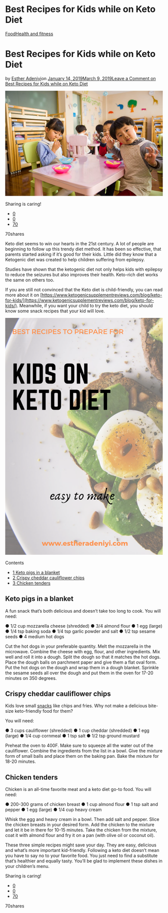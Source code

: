 # Best Recipes for Kids while on Keto Diet

[Food](https://estheradeniyi.com/category/food/)[Health and fitness](https://estheradeniyi.com/category/health-and-fitness/)
# Best Recipes for Kids while on Keto Diet

by [Esther Adeniyi](https://estheradeniyi.com/author/esther-adeniyi/)on [January 14, 2019March 9, 2019](https://estheradeniyi.com/best-recipes-for-kids-while-on-keto-diet/)[Leave a Comment on Best Recipes for Kids while on Keto Diet](https://estheradeniyi.com/best-recipes-for-kids-while-on-keto-diet/#respond)

![](images\pexels-photo-1001914.jpeg)

Sharing is caring!

- [0](https://www.facebook.com/sharer/sharer.php?u=https%3A%2F%2Festheradeniyi.com%2Fbest-recipes-for-kids-while-on-keto-diet%2F&amp;t=Best%20Recipes%20for%20Kids%20while%20on%20Keto%20Diet)
- [0](https://twitter.com/intent/tweet?text=Best%20Recipes%20for%20Kids%20while%20on%20Keto%20Diet&amp;url=https%3A%2F%2Festheradeniyi.com%2Fbest-recipes-for-kids-while-on-keto-diet%2F)
- [70](#)

70shares

Keto diet seems to win our hearts in the 21st century. A lot of people are beginning to follow up this trendy diet method. It has been so effective, that parents started asking if it&#x2019;s good for their kids. Little did they know that a Ketogenic diet was created to help children suffering from epilepsy.

Studies have shown that the ketogenic diet not only helps kids with epilepsy to reduce the seizures but also improves their health. Keto-rich diet works the same on others too.

If you are still not convinced that the Keto diet is child-friendly, you can read more about it on [https://www.ketogenicsupplementreviews.com/blog/keto-for-kids/](https://www.ketogenicsupplementreviews.com/blog/keto-for-kids/). Meanwhile, if you want your child to try the keto diet, you should know some snack recipes that your kid will love.

![kids on keto diet](images\kids-on-keto-diet-1-1.png)

Contents

- [1 Keto pigs in a blanket](#Keto_pigs_in_a_blanket)
- [2 Crispy cheddar cauliflower chips](#Crispy_cheddar_cauliflower_chips)
- [3 Chicken tenders](#Chicken_tenders)

## Keto pigs in a blanket

A fun snack that&#x2019;s both delicious and doesn&#x2019;t take too long to cook.
 You will need:

&#x25CF; 1/2 cup mozzarella cheese (shredded)
 &#x25CF; 3/4 almond flour
 &#x25CF; 1 egg (large)
 &#x25CF; 1/4 tsp baking soda
 &#x25CF; 1/4 tsp garlic powder and salt
 &#x25CF; 1/2 tsp sesame seeds
 &#x25CF; 4 medium hot dogs

Cut the hot dogs in your preferable quantity. Melt the mozzarella in the microwave. Combine the cheese with egg, flour, and other ingredients. Mix well and roll it into a dough. Split the dough so that it matches the hot dogs. Place the dough balls on parchment paper and give them a flat oval form. Put the hot dogs on the dough and wrap them in a dough blanket. Sprinkle the sesame seeds all over the dough and put them in the oven for 17-20 minutes on 350 degrees.

## Crispy cheddar cauliflower chips

Kids love small [snacks](https://well.blogs.nytimes.com/2013/12/09/snacking-your-way-to-better-health/) like chips and fries. Why not make a delicious bite-size keto-friendly food for them?

You will need:

&#x25CF; 3 cups cauliflower (shredded)
 &#x25CF; 1 cup cheddar (shredded)
 &#x25CF; 1 egg (large)
 &#x25CF; 1/4 cup cornmeal
 &#x25CF; 1 tsp salt
 &#x25CF; 1/2 tsp ground mustard

Preheat the oven to 400F. Make sure to squeeze all the water out of the cauliflower. Combine the ingredients from the list in a bowl. Give the mixture form of small balls and place them on the baking pan. Bake the mixture for 18-20 minutes.

## Chicken tenders

Chicken is an all-time favorite meat and a keto diet go-to food.
 You will need:

&#x25CF; 200-300 grams of chicken breast
 &#x25CF; 1 cup almond flour
 &#x25CF; 1 tsp salt and pepper
 &#x25CF; 1 egg (large)
 &#x25CF; 1/4 cup heavy cream

Whisk the [egg](https://edition.cnn.com/2017/04/14/health/eggs-healthy-food-drayer/index.html) and heavy cream in a bowl. Then add salt and pepper. Slice the chicken breasts in your desired form. Add the chicken to the mixture and let it be in there for 10-15 minutes. Take the chicken from the mixture, coat it with almond flour and fry it on a pan (with olive oil or coconut oil).

These three simple recipes might save your day. They are easy, delicious and what&#x2019;s more important kid-friendly. Following a keto diet doesn&#x2019;t mean you have to say no to your favorite food. You just need to find a substitute that&#x2019;s healthier and equally tasty. You&#x2019;ll be glad to implement these dishes in your children&#x2019;s menu.

Sharing is caring!

- [0](https://www.facebook.com/sharer/sharer.php?u=https%3A%2F%2Festheradeniyi.com%2Fbest-recipes-for-kids-while-on-keto-diet%2F&amp;t=Best%20Recipes%20for%20Kids%20while%20on%20Keto%20Diet)
- [0](https://twitter.com/intent/tweet?text=Best%20Recipes%20for%20Kids%20while%20on%20Keto%20Diet&amp;url=https%3A%2F%2Festheradeniyi.com%2Fbest-recipes-for-kids-while-on-keto-diet%2F)
- [70](#)

70shares